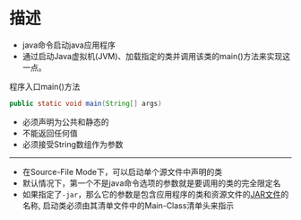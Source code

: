 # 描述

- java命令启动java应用程序
- 通过启动Java虚拟机(JVM)、加载指定的类并调用该类的main()方法来实现这一点。

程序入口main()方法

```java
public static void main(String[] args)
```

- 必须声明为公共和静态的
- 不能返回任何值
- 必须接受String数组作为参数

***

- 在Source-File Mode下，可以启动单个源文件中声明的类
- 默认情况下，第一个不是java命令选项的参数就是要调用的类的完全限定名
- 如果指定了`-jar`，那么它的参数是包含应用程序的类和资源文件的[JAR文件](Java_Jar_File.md)的名称, 启动类必须由其清单文件中的Main-Class清单头来指示